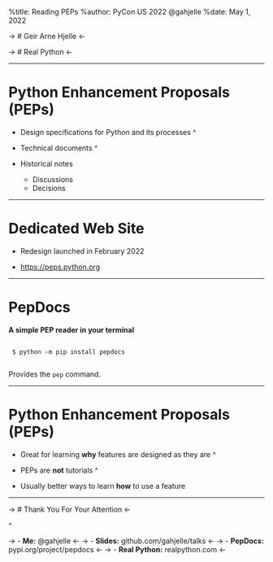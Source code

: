 %title: Reading PEPs
%author: PyCon US 2022                    @gahjelle
%date: May 1, 2022

-> # Geir Arne Hjelle <-

-> # Real Python <-

---

# Python Enhancement Proposals (PEPs)

- Design specifications for Python and its processes
^

- Technical documents
^

- Historical notes
    - Discussions
    - Decisions

---

# Dedicated Web Site

- Redesign launched in February 2022

- https://peps.python.org

---

# PepDocs

**A simple PEP reader in your terminal**

```
 
 $ python -m pip install pepdocs
 
```

Provides the `pep` command.

---

# Python Enhancement Proposals (PEPs)

- Great for learning **why** features are designed as they are
^

- PEPs are **not** tutorials
^

- Usually better ways to learn **how** to use a feature

---

-> # Thank You For Your Attention <-

^


-> - **Me:** @gahjelle                     <-
-> - **Slides:** github.com/gahjelle/talks <-
-> - **PepDocs:** pypi.org/project/pepdocs <-
-> - **Real Python:** realpython.com       <-
